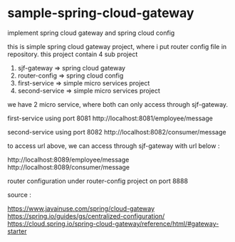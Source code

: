 # sample-spring-cloud-gateway
implement spring cloud gateway and spring cloud config


this is simple spring cloud gateway project, where i put router config file in repository. 
this project contain 4 sub project
1. sjf-gateway  => spring cloud gateway 
2. router-config => spring cloud config
3. first-service => simple micro services project
4. second-service => simple micro services project


we have 2 micro service, where both can only access through sjf-gateway. 

first-service using port 8081
http://localhost:8081/employee/message

second-service using port 8082
http://localhost:8082/consumer/message


to access url above, we can access through sjf-gateway with url below :

http://localhost:8089/employee/message
http://localhost:8089/consumer/message


router configuration under router-config project on port 8888


source :

https://www.javainuse.com/spring/cloud-gateway
https://spring.io/guides/gs/centralized-configuration/
https://cloud.spring.io/spring-cloud-gateway/reference/html/#gateway-starter





